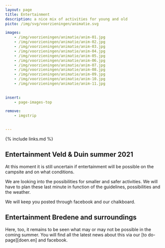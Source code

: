 ```yaml
---
layout: page
title: Entertainment
description: a nice mix of activities for young and old
picto: /img/svg/voorzieningen/animatie.svg

images:
    - /img/voorzieningen/animatie/anim-01.jpg
    - /img/voorzieningen/animatie/anim-02.jpg
    - /img/voorzieningen/animatie/anim-03.jpg
    - /img/voorzieningen/animatie/anim-04.jpg
    - /img/voorzieningen/animatie/anim-05.jpg
    - /img/voorzieningen/animatie/anim-06.jpg
    - /img/voorzieningen/animatie/anim-07.jpg
    - /img/voorzieningen/animatie/anim-08.jpg
    - /img/voorzieningen/animatie/anim-09.jpg
    - /img/voorzieningen/animatie/anim-10.jpg
    - /img/voorzieningen/animatie/anim-11.jpg
    
    
insert:
    - page-images-top

remove:
    - imgstrip
    

---
```

{% include links.md %}

## Entertainment Veld & Duin summer 2021

At this moment it is still uncertain if entertainment will be possible on the campsite and on what conditions. 

We are looking into the possibilities for smaller and safer activities. We will have to plan these last minute in function of the guidelines, possibilities and the weather. 

We will keep you posted through facebook and our chalkboard. 



## Entertainment Bredene and surroundings

Here, too, it remains to be seen what may or may not be possible in the coming summer. You will find all the latest news about this via our [to do-page][doen.en] and facebook.


